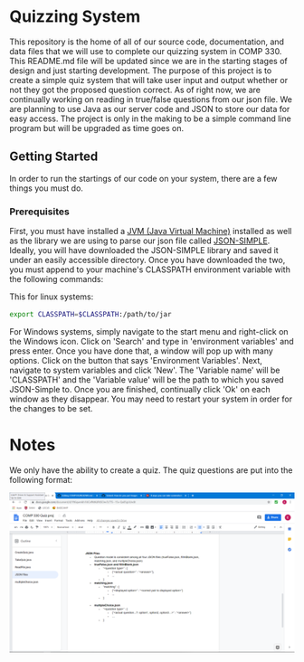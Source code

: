 # Quizzing System
This repository is the home of all of our source code, documentation, and data files that we will use to complete our quizzing system
in COMP 330. This README.md file will be updated since we are in the starting stages of design and just starting development. The
purpose of this project is to create a simple quiz system that will take user input and output whether or not they got the proposed
question correct. As of right now, we are continually working on reading in true/false questions from our json file. We are planning to use Java as our server code and JSON to store our data for easy access. The project is only in the making to be a simple command line program but will be upgraded as time goes on.
## Getting Started
In order to run the startings of our code on your system, there are a few things you must do.
### Prerequisites
First, you must have installed a [JVM (Java Virtual Machine)](https://www.java.com/en/) installed as well as the library we are using to parse our json file called [JSON-SIMPLE](http://www.java2s.com/Code/Jar/j/Downloadjsonsimple11jar.htm). Ideally, you will have downloaded the JSON-SIMPLE library and saved it under an easily accessible directory. Once you have downloaded the two, you must append to your machine's CLASSPATH environment variable with the following commands:

This for linux systems:

```bash
export CLASSPATH=$CLASSPATH:/path/to/jar
```

For Windows systems, simply navigate to the start menu and right-click on the Windows icon. Click on 'Search' and type in 'environment variables' and press enter. Once you have done that, a window will pop up with many options. Click on the button that says 'Environment Variables'. Next, navigate to system variables and click 'New'. The 'Variable name' will be 'CLASSPATH' and the 'Variable value' will be the path to which you saved JSON-Simple to. Once you are finished, continually click 'Ok' on each window as they disappear. You may need to restart your system in order for the changes to be set.

# Notes
We only have the ability to create a quiz. The quiz questions are put into the following format:

![](JSON_Question_Model.png)
